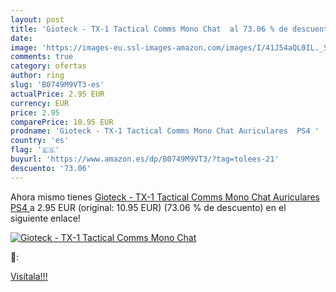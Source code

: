 ```yaml
---
layout: post
title: 'Gioteck - TX-1 Tactical Comms Mono Chat  al 73.06 % de descuento'
date: 
image: 'https://images-eu.ssl-images-amazon.com/images/I/41J54aQL0IL._SL200_.jpg'
comments: true
category: ofertas
author: ring
slug: 'B0749M9VT3-es'
actualPrice: 2.95 EUR
currency: EUR
price: 2.95
comparePrice: 10.95 EUR
prodname: 'Gioteck - TX-1 Tactical Comms Mono Chat Auriculares  PS4 '
country: 'es'
flag: '🇪🇸'
buyurl: 'https://www.amazon.es/dp/B0749M9VT3/?tag=tolees-21'
descuento: '73.06'
---
```


Ahora mismo tienes [Gioteck - TX-1 Tactical Comms Mono Chat Auriculares  PS4 ](https://www.amazon.es/dp/B0749M9VT3/?tag=tolees-21) a 2.95 EUR (original: 10.95 EUR) (73.06 %  de descuento) en el siguiente enlace!

[![Gioteck - TX-1 Tactical Comms Mono Chat ](https://images-eu.ssl-images-amazon.com/images/I/41J54aQL0IL._SL200_.jpg)](https://www.amazon.es/dp/B0749M9VT3/?tag=tolees-21)

🔎:


[Visítala!!!](https://www.amazon.es/dp/B0749M9VT3/?tag=tolees-21)
